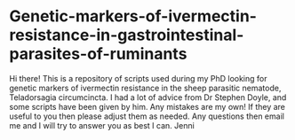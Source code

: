 # Genetic-markers-of-ivermectin-resistance-in-gastrointestinal-parasites-of-ruminants

Hi there!
This is a repository of scripts used during my PhD looking for genetic markers of ivermectin resistance in the sheep parasitic nematode, Teladorsagia circumcincta.
I had a lot of advice from Dr Stephen Doyle, and some scripts have been given by him.
Any mistakes are my own! 
If they are useful to you then please adjust them as needed. Any questions then email me and I will try to answer you as best I can.
Jenni
